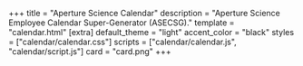 +++
title = "Aperture Science Calendar"
description = "Aperture Science Employee Calendar Super-Generator (ASECSG)."
template = "calendar.html"
[extra]
default_theme = "light"
accent_color = "black"
styles = ["calendar/calendar.css"]
scripts = ["calendar/calendar.js", "calendar/script.js"]
card = "card.png"
+++
